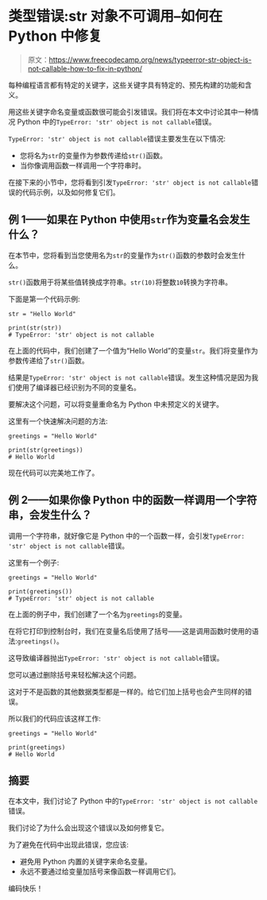 # 类型错误:str 对象不可调用–如何在 Python 中修复

> 原文：<https://www.freecodecamp.org/news/typeerror-str-object-is-not-callable-how-to-fix-in-python/>

每种编程语言都有特定的关键字，这些关键字具有特定的、预先构建的功能和含义。

用这些关键字命名变量或函数很可能会引发错误。我们将在本文中讨论其中一种情况 Python 中的`TypeError: 'str' object is not callable`错误。

`TypeError: 'str' object is not callable`错误主要发生在以下情况:

*   您将名为`str`的变量作为参数传递给`str()`函数。
*   当你像调用函数一样调用一个字符串时。

在接下来的小节中，您将看到引发`TypeError: 'str' object is not callable`错误的代码示例，以及如何修复它们。

## 例 1——如果在 Python 中使用`str`作为变量名会发生什么？

在本节中，您将看到当您使用名为`str`的变量作为`str()`函数的参数时会发生什么。

`str()`函数用于将某些值转换成字符串。`str(10)`将整数`10`转换为字符串。

下面是第一个代码示例:

```
str = "Hello World"

print(str(str))
# TypeError: 'str' object is not callable
```

在上面的代码中，我们创建了一个值为“Hello World”的变量`str`。我们将变量作为参数传递给了`str()`函数。

结果是`TypeError: 'str' object is not callable`错误。发生这种情况是因为我们使用了编译器已经识别为不同的变量名。

要解决这个问题，可以将变量重命名为 Python 中未预定义的关键字。

这里有一个快速解决问题的方法:

```
greetings = "Hello World"

print(str(greetings))
# Hello World
```

现在代码可以完美地工作了。

## 例 2——如果你像 Python 中的函数一样调用一个字符串，会发生什么？

调用一个字符串，就好像它是 Python 中的一个函数一样，会引发`TypeError: 'str' object is not callable`错误。

这里有一个例子:

```
greetings = "Hello World"

print(greetings())
# TypeError: 'str' object is not callable
```

在上面的例子中，我们创建了一个名为`greetings`的变量。

在将它打印到控制台时，我们在变量名后使用了括号——这是调用函数时使用的语法:`greetings()`。

这导致编译器抛出`TypeError: 'str' object is not callable`错误。

您可以通过删除括号来轻松解决这个问题。

这对于不是函数的其他数据类型都是一样的。给它们加上括号也会产生同样的错误。

所以我们的代码应该这样工作:

```
greetings = "Hello World"

print(greetings)
# Hello World
```

## 摘要

在本文中，我们讨论了 Python 中的`TypeError: 'str' object is not callable`错误。

我们讨论了为什么会出现这个错误以及如何修复它。

为了避免在代码中出现此错误，您应该:

*   避免用 Python 内置的关键字来命名变量。
*   永远不要通过给变量加括号来像函数一样调用它们。

编码快乐！